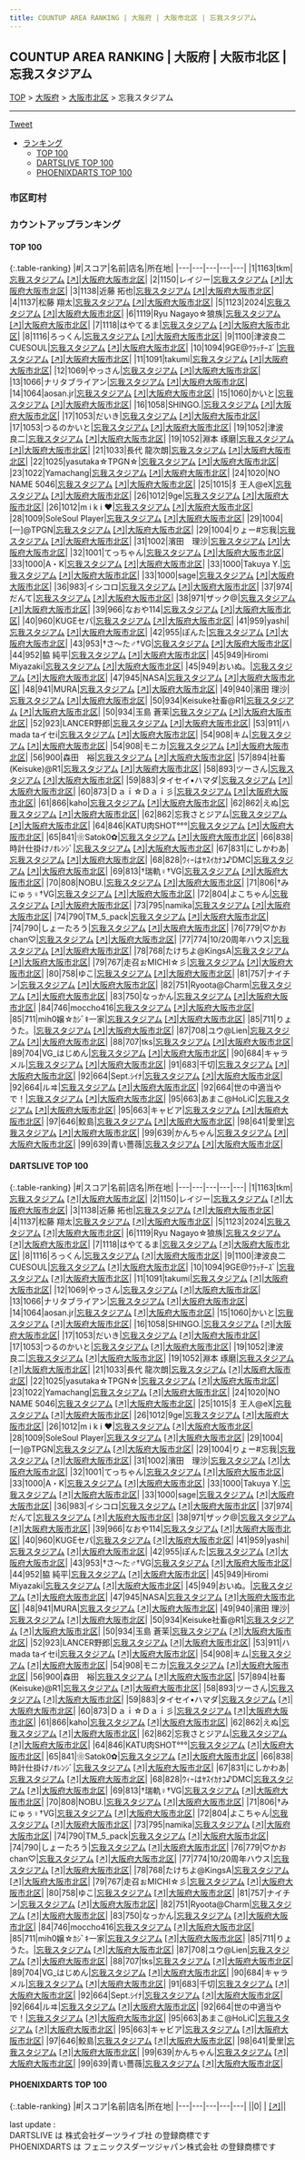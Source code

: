 ```yaml
---
title: COUNTUP AREA RANKING | 大阪府 | 大阪市北区 | 忘我スタジアム
---
```

## COUNTUP AREA RANKING | 大阪府 | 大阪市北区 | 忘我スタジアム

[TOP](/darts/rank/) > [大阪府](/darts/rank/大阪府/) > [大阪市北区](/darts/rank/大阪府/大阪市北区/) > 忘我スタジアム

___

<a href="https://twitter.com/share?ref_src=twsrc%5Etfw" data-text="COUNTUP AREA RANKING | 大阪府大阪市北区忘我スタジアム" class="twitter-share-button" data-hashtags="DARTSLIVE,PHOENIXDARTS,darts,ダーツ" data-show-count="false">Tweet</a>

* [ランキング](#カウントアップランキング)
    * [TOP 100](#top-100)
    * [DARTSLIVE TOP 100](#dartslive-top-100)
    * [PHOENIXDARTS TOP 100](#phoenixdarts-top-100)

### 市区町村

<ul>

</ul>

### カウントアップランキング

#### TOP 100



{:.table-ranking}
|#|スコア|名前|店名|所在地|
|---|---|---|---|---|
|1|1163|<span class="rank-name-dl">tkm</span>|<a href="/darts/rank/shops/4c50b821b3d02dc725d56fb0e5c39bac.html">忘我スタジアム</a> <a href="https://search.dartslive.com/jp/shop/4c50b821b3d02dc725d56fb0e5c39bac">[↗]</a>|<a href="/darts/rank/大阪府/大阪市北区">大阪府大阪市北区</a>|
|2|1150|<span class="rank-name-dl">レイジー</span>|<a href="/darts/rank/shops/4c50b821b3d02dc725d56fb0e5c39bac.html">忘我スタジアム</a> <a href="https://search.dartslive.com/jp/shop/4c50b821b3d02dc725d56fb0e5c39bac">[↗]</a>|<a href="/darts/rank/大阪府/大阪市北区">大阪府大阪市北区</a>|
|3|1138|<span class="rank-name-dl">近藤 拓也</span>|<a href="/darts/rank/shops/4c50b821b3d02dc725d56fb0e5c39bac.html">忘我スタジアム</a> <a href="https://search.dartslive.com/jp/shop/4c50b821b3d02dc725d56fb0e5c39bac">[↗]</a>|<a href="/darts/rank/大阪府/大阪市北区">大阪府大阪市北区</a>|
|4|1137|<span class="rank-name-dl">松藤 翔太</span>|<a href="/darts/rank/shops/4c50b821b3d02dc725d56fb0e5c39bac.html">忘我スタジアム</a> <a href="https://search.dartslive.com/jp/shop/4c50b821b3d02dc725d56fb0e5c39bac">[↗]</a>|<a href="/darts/rank/大阪府/大阪市北区">大阪府大阪市北区</a>|
|5|1123|<span class="rank-name-dl">2024</span>|<a href="/darts/rank/shops/4c50b821b3d02dc725d56fb0e5c39bac.html">忘我スタジアム</a> <a href="https://search.dartslive.com/jp/shop/4c50b821b3d02dc725d56fb0e5c39bac">[↗]</a>|<a href="/darts/rank/大阪府/大阪市北区">大阪府大阪市北区</a>|
|6|1119|<span class="rank-name-dl">Ryu Nagayo☆狼族</span>|<a href="/darts/rank/shops/4c50b821b3d02dc725d56fb0e5c39bac.html">忘我スタジアム</a> <a href="https://search.dartslive.com/jp/shop/4c50b821b3d02dc725d56fb0e5c39bac">[↗]</a>|<a href="/darts/rank/大阪府/大阪市北区">大阪府大阪市北区</a>|
|7|1118|<span class="rank-name-dl">はやてるま</span>|<a href="/darts/rank/shops/4c50b821b3d02dc725d56fb0e5c39bac.html">忘我スタジアム</a> <a href="https://search.dartslive.com/jp/shop/4c50b821b3d02dc725d56fb0e5c39bac">[↗]</a>|<a href="/darts/rank/大阪府/大阪市北区">大阪府大阪市北区</a>|
|8|1116|<span class="rank-name-dl">ろっくん</span>|<a href="/darts/rank/shops/4c50b821b3d02dc725d56fb0e5c39bac.html">忘我スタジアム</a> <a href="https://search.dartslive.com/jp/shop/4c50b821b3d02dc725d56fb0e5c39bac">[↗]</a>|<a href="/darts/rank/大阪府/大阪市北区">大阪府大阪市北区</a>|
|9|1100|<span class="rank-name-dl">津波良二CUESOUL</span>|<a href="/darts/rank/shops/4c50b821b3d02dc725d56fb0e5c39bac.html">忘我スタジアム</a> <a href="https://search.dartslive.com/jp/shop/4c50b821b3d02dc725d56fb0e5c39bac">[↗]</a>|<a href="/darts/rank/大阪府/大阪市北区">大阪府大阪市北区</a>|
|10|1094|<span class="rank-name-dl">9GE@ｳﾗｯﾁｰｽﾞ</span>|<a href="/darts/rank/shops/4c50b821b3d02dc725d56fb0e5c39bac.html">忘我スタジアム</a> <a href="https://search.dartslive.com/jp/shop/4c50b821b3d02dc725d56fb0e5c39bac">[↗]</a>|<a href="/darts/rank/大阪府/大阪市北区">大阪府大阪市北区</a>|
|11|1091|<span class="rank-name-dl">takumi</span>|<a href="/darts/rank/shops/4c50b821b3d02dc725d56fb0e5c39bac.html">忘我スタジアム</a> <a href="https://search.dartslive.com/jp/shop/4c50b821b3d02dc725d56fb0e5c39bac">[↗]</a>|<a href="/darts/rank/大阪府/大阪市北区">大阪府大阪市北区</a>|
|12|1069|<span class="rank-name-dl">やっさん</span>|<a href="/darts/rank/shops/4c50b821b3d02dc725d56fb0e5c39bac.html">忘我スタジアム</a> <a href="https://search.dartslive.com/jp/shop/4c50b821b3d02dc725d56fb0e5c39bac">[↗]</a>|<a href="/darts/rank/大阪府/大阪市北区">大阪府大阪市北区</a>|
|13|1066|<span class="rank-name-dl">ナリタブライアン</span>|<a href="/darts/rank/shops/4c50b821b3d02dc725d56fb0e5c39bac.html">忘我スタジアム</a> <a href="https://search.dartslive.com/jp/shop/4c50b821b3d02dc725d56fb0e5c39bac">[↗]</a>|<a href="/darts/rank/大阪府/大阪市北区">大阪府大阪市北区</a>|
|14|1064|<span class="rank-name-dl">aosan.jr</span>|<a href="/darts/rank/shops/4c50b821b3d02dc725d56fb0e5c39bac.html">忘我スタジアム</a> <a href="https://search.dartslive.com/jp/shop/4c50b821b3d02dc725d56fb0e5c39bac">[↗]</a>|<a href="/darts/rank/大阪府/大阪市北区">大阪府大阪市北区</a>|
|15|1060|<span class="rank-name-dl">かいと</span>|<a href="/darts/rank/shops/4c50b821b3d02dc725d56fb0e5c39bac.html">忘我スタジアム</a> <a href="https://search.dartslive.com/jp/shop/4c50b821b3d02dc725d56fb0e5c39bac">[↗]</a>|<a href="/darts/rank/大阪府/大阪市北区">大阪府大阪市北区</a>|
|16|1058|<span class="rank-name-dl">SHINGO.</span>|<a href="/darts/rank/shops/4c50b821b3d02dc725d56fb0e5c39bac.html">忘我スタジアム</a> <a href="https://search.dartslive.com/jp/shop/4c50b821b3d02dc725d56fb0e5c39bac">[↗]</a>|<a href="/darts/rank/大阪府/大阪市北区">大阪府大阪市北区</a>|
|17|1053|<span class="rank-name-dl">だいき</span>|<a href="/darts/rank/shops/4c50b821b3d02dc725d56fb0e5c39bac.html">忘我スタジアム</a> <a href="https://search.dartslive.com/jp/shop/4c50b821b3d02dc725d56fb0e5c39bac">[↗]</a>|<a href="/darts/rank/大阪府/大阪市北区">大阪府大阪市北区</a>|
|17|1053|<span class="rank-name-dl">つるのかいと</span>|<a href="/darts/rank/shops/4c50b821b3d02dc725d56fb0e5c39bac.html">忘我スタジアム</a> <a href="https://search.dartslive.com/jp/shop/4c50b821b3d02dc725d56fb0e5c39bac">[↗]</a>|<a href="/darts/rank/大阪府/大阪市北区">大阪府大阪市北区</a>|
|19|1052|<span class="rank-name-dl">津波　良二</span>|<a href="/darts/rank/shops/4c50b821b3d02dc725d56fb0e5c39bac.html">忘我スタジアム</a> <a href="https://search.dartslive.com/jp/shop/4c50b821b3d02dc725d56fb0e5c39bac">[↗]</a>|<a href="/darts/rank/大阪府/大阪市北区">大阪府大阪市北区</a>|
|19|1052|<span class="rank-name-dl">淵本 琢磨</span>|<a href="/darts/rank/shops/4c50b821b3d02dc725d56fb0e5c39bac.html">忘我スタジアム</a> <a href="https://search.dartslive.com/jp/shop/4c50b821b3d02dc725d56fb0e5c39bac">[↗]</a>|<a href="/darts/rank/大阪府/大阪市北区">大阪府大阪市北区</a>|
|21|1033|<span class="rank-name-dl">長代 龍次朗</span>|<a href="/darts/rank/shops/4c50b821b3d02dc725d56fb0e5c39bac.html">忘我スタジアム</a> <a href="https://search.dartslive.com/jp/shop/4c50b821b3d02dc725d56fb0e5c39bac">[↗]</a>|<a href="/darts/rank/大阪府/大阪市北区">大阪府大阪市北区</a>|
|22|1025|<span class="rank-name-dl">yasutaka☆TPGN☆</span>|<a href="/darts/rank/shops/4c50b821b3d02dc725d56fb0e5c39bac.html">忘我スタジアム</a> <a href="https://search.dartslive.com/jp/shop/4c50b821b3d02dc725d56fb0e5c39bac">[↗]</a>|<a href="/darts/rank/大阪府/大阪市北区">大阪府大阪市北区</a>|
|23|1022|<span class="rank-name-dl">Yamachang</span>|<a href="/darts/rank/shops/4c50b821b3d02dc725d56fb0e5c39bac.html">忘我スタジアム</a> <a href="https://search.dartslive.com/jp/shop/4c50b821b3d02dc725d56fb0e5c39bac">[↗]</a>|<a href="/darts/rank/大阪府/大阪市北区">大阪府大阪市北区</a>|
|24|1020|<span class="rank-name-dl">NO NAME 5046</span>|<a href="/darts/rank/shops/4c50b821b3d02dc725d56fb0e5c39bac.html">忘我スタジアム</a> <a href="https://search.dartslive.com/jp/shop/4c50b821b3d02dc725d56fb0e5c39bac">[↗]</a>|<a href="/darts/rank/大阪府/大阪市北区">大阪府大阪市北区</a>|
|25|1015|<span class="rank-name-dl">犭王人@eX</span>|<a href="/darts/rank/shops/4c50b821b3d02dc725d56fb0e5c39bac.html">忘我スタジアム</a> <a href="https://search.dartslive.com/jp/shop/4c50b821b3d02dc725d56fb0e5c39bac">[↗]</a>|<a href="/darts/rank/大阪府/大阪市北区">大阪府大阪市北区</a>|
|26|1012|<span class="rank-name-dl">9ge</span>|<a href="/darts/rank/shops/4c50b821b3d02dc725d56fb0e5c39bac.html">忘我スタジアム</a> <a href="https://search.dartslive.com/jp/shop/4c50b821b3d02dc725d56fb0e5c39bac">[↗]</a>|<a href="/darts/rank/大阪府/大阪市北区">大阪府大阪市北区</a>|
|26|1012|<span class="rank-name-dl">m i k i ❤︎</span>|<a href="/darts/rank/shops/4c50b821b3d02dc725d56fb0e5c39bac.html">忘我スタジアム</a> <a href="https://search.dartslive.com/jp/shop/4c50b821b3d02dc725d56fb0e5c39bac">[↗]</a>|<a href="/darts/rank/大阪府/大阪市北区">大阪府大阪市北区</a>|
|28|1009|<span class="rank-name-dl">SoleSoul Player</span>|<a href="/darts/rank/shops/4c50b821b3d02dc725d56fb0e5c39bac.html">忘我スタジアム</a> <a href="https://search.dartslive.com/jp/shop/4c50b821b3d02dc725d56fb0e5c39bac">[↗]</a>|<a href="/darts/rank/大阪府/大阪市北区">大阪府大阪市北区</a>|
|29|1004|<span class="rank-name-dl">[一]@TPGN</span>|<a href="/darts/rank/shops/4c50b821b3d02dc725d56fb0e5c39bac.html">忘我スタジアム</a> <a href="https://search.dartslive.com/jp/shop/4c50b821b3d02dc725d56fb0e5c39bac">[↗]</a>|<a href="/darts/rank/大阪府/大阪市北区">大阪府大阪市北区</a>|
|29|1004|<span class="rank-name-dl">りょー#忘我</span>|<a href="/darts/rank/shops/4c50b821b3d02dc725d56fb0e5c39bac.html">忘我スタジアム</a> <a href="https://search.dartslive.com/jp/shop/4c50b821b3d02dc725d56fb0e5c39bac">[↗]</a>|<a href="/darts/rank/大阪府/大阪市北区">大阪府大阪市北区</a>|
|31|1002|<span class="rank-name-dl">濱田　理沙</span>|<a href="/darts/rank/shops/4c50b821b3d02dc725d56fb0e5c39bac.html">忘我スタジアム</a> <a href="https://search.dartslive.com/jp/shop/4c50b821b3d02dc725d56fb0e5c39bac">[↗]</a>|<a href="/darts/rank/大阪府/大阪市北区">大阪府大阪市北区</a>|
|32|1001|<span class="rank-name-dl">てっちゃん</span>|<a href="/darts/rank/shops/4c50b821b3d02dc725d56fb0e5c39bac.html">忘我スタジアム</a> <a href="https://search.dartslive.com/jp/shop/4c50b821b3d02dc725d56fb0e5c39bac">[↗]</a>|<a href="/darts/rank/大阪府/大阪市北区">大阪府大阪市北区</a>|
|33|1000|<span class="rank-name-dl">A・K</span>|<a href="/darts/rank/shops/4c50b821b3d02dc725d56fb0e5c39bac.html">忘我スタジアム</a> <a href="https://search.dartslive.com/jp/shop/4c50b821b3d02dc725d56fb0e5c39bac">[↗]</a>|<a href="/darts/rank/大阪府/大阪市北区">大阪府大阪市北区</a>|
|33|1000|<span class="rank-name-dl">Takuya Y.</span>|<a href="/darts/rank/shops/4c50b821b3d02dc725d56fb0e5c39bac.html">忘我スタジアム</a> <a href="https://search.dartslive.com/jp/shop/4c50b821b3d02dc725d56fb0e5c39bac">[↗]</a>|<a href="/darts/rank/大阪府/大阪市北区">大阪府大阪市北区</a>|
|33|1000|<span class="rank-name-dl">sage</span>|<a href="/darts/rank/shops/4c50b821b3d02dc725d56fb0e5c39bac.html">忘我スタジアム</a> <a href="https://search.dartslive.com/jp/shop/4c50b821b3d02dc725d56fb0e5c39bac">[↗]</a>|<a href="/darts/rank/大阪府/大阪市北区">大阪府大阪市北区</a>|
|36|983|<span class="rank-name-dl">イシコロ</span>|<a href="/darts/rank/shops/4c50b821b3d02dc725d56fb0e5c39bac.html">忘我スタジアム</a> <a href="https://search.dartslive.com/jp/shop/4c50b821b3d02dc725d56fb0e5c39bac">[↗]</a>|<a href="/darts/rank/大阪府/大阪市北区">大阪府大阪市北区</a>|
|37|974|<span class="rank-name-dl">だんて</span>|<a href="/darts/rank/shops/4c50b821b3d02dc725d56fb0e5c39bac.html">忘我スタジアム</a> <a href="https://search.dartslive.com/jp/shop/4c50b821b3d02dc725d56fb0e5c39bac">[↗]</a>|<a href="/darts/rank/大阪府/大阪市北区">大阪府大阪市北区</a>|
|38|971|<span class="rank-name-dl">ザック@</span>|<a href="/darts/rank/shops/4c50b821b3d02dc725d56fb0e5c39bac.html">忘我スタジアム</a> <a href="https://search.dartslive.com/jp/shop/4c50b821b3d02dc725d56fb0e5c39bac">[↗]</a>|<a href="/darts/rank/大阪府/大阪市北区">大阪府大阪市北区</a>|
|39|966|<span class="rank-name-dl">なおや114</span>|<a href="/darts/rank/shops/4c50b821b3d02dc725d56fb0e5c39bac.html">忘我スタジアム</a> <a href="https://search.dartslive.com/jp/shop/4c50b821b3d02dc725d56fb0e5c39bac">[↗]</a>|<a href="/darts/rank/大阪府/大阪市北区">大阪府大阪市北区</a>|
|40|960|<span class="rank-name-dl">KUGEセパ</span>|<a href="/darts/rank/shops/4c50b821b3d02dc725d56fb0e5c39bac.html">忘我スタジアム</a> <a href="https://search.dartslive.com/jp/shop/4c50b821b3d02dc725d56fb0e5c39bac">[↗]</a>|<a href="/darts/rank/大阪府/大阪市北区">大阪府大阪市北区</a>|
|41|959|<span class="rank-name-dl">yashi</span>|<a href="/darts/rank/shops/4c50b821b3d02dc725d56fb0e5c39bac.html">忘我スタジアム</a> <a href="https://search.dartslive.com/jp/shop/4c50b821b3d02dc725d56fb0e5c39bac">[↗]</a>|<a href="/darts/rank/大阪府/大阪市北区">大阪府大阪市北区</a>|
|42|955|<span class="rank-name-dl">ぽんた</span>|<a href="/darts/rank/shops/4c50b821b3d02dc725d56fb0e5c39bac.html">忘我スタジアム</a> <a href="https://search.dartslive.com/jp/shop/4c50b821b3d02dc725d56fb0e5c39bac">[↗]</a>|<a href="/darts/rank/大阪府/大阪市北区">大阪府大阪市北区</a>|
|43|953|<span class="rank-name-dl">†さ〜た♂†VG</span>|<a href="/darts/rank/shops/4c50b821b3d02dc725d56fb0e5c39bac.html">忘我スタジアム</a> <a href="https://search.dartslive.com/jp/shop/4c50b821b3d02dc725d56fb0e5c39bac">[↗]</a>|<a href="/darts/rank/大阪府/大阪市北区">大阪府大阪市北区</a>|
|44|952|<span class="rank-name-dl">脇 純平</span>|<a href="/darts/rank/shops/4c50b821b3d02dc725d56fb0e5c39bac.html">忘我スタジアム</a> <a href="https://search.dartslive.com/jp/shop/4c50b821b3d02dc725d56fb0e5c39bac">[↗]</a>|<a href="/darts/rank/大阪府/大阪市北区">大阪府大阪市北区</a>|
|45|949|<span class="rank-name-dl">Hiromi Miyazaki</span>|<a href="/darts/rank/shops/4c50b821b3d02dc725d56fb0e5c39bac.html">忘我スタジアム</a> <a href="https://search.dartslive.com/jp/shop/4c50b821b3d02dc725d56fb0e5c39bac">[↗]</a>|<a href="/darts/rank/大阪府/大阪市北区">大阪府大阪市北区</a>|
|45|949|<span class="rank-name-dl">おいぬ。</span>|<a href="/darts/rank/shops/4c50b821b3d02dc725d56fb0e5c39bac.html">忘我スタジアム</a> <a href="https://search.dartslive.com/jp/shop/4c50b821b3d02dc725d56fb0e5c39bac">[↗]</a>|<a href="/darts/rank/大阪府/大阪市北区">大阪府大阪市北区</a>|
|47|945|<span class="rank-name-dl">NASA</span>|<a href="/darts/rank/shops/4c50b821b3d02dc725d56fb0e5c39bac.html">忘我スタジアム</a> <a href="https://search.dartslive.com/jp/shop/4c50b821b3d02dc725d56fb0e5c39bac">[↗]</a>|<a href="/darts/rank/大阪府/大阪市北区">大阪府大阪市北区</a>|
|48|941|<span class="rank-name-dl">MURA</span>|<a href="/darts/rank/shops/4c50b821b3d02dc725d56fb0e5c39bac.html">忘我スタジアム</a> <a href="https://search.dartslive.com/jp/shop/4c50b821b3d02dc725d56fb0e5c39bac">[↗]</a>|<a href="/darts/rank/大阪府/大阪市北区">大阪府大阪市北区</a>|
|49|940|<span class="rank-name-dl">濱田 理沙</span>|<a href="/darts/rank/shops/4c50b821b3d02dc725d56fb0e5c39bac.html">忘我スタジアム</a> <a href="https://search.dartslive.com/jp/shop/4c50b821b3d02dc725d56fb0e5c39bac">[↗]</a>|<a href="/darts/rank/大阪府/大阪市北区">大阪府大阪市北区</a>|
|50|934|<span class="rank-name-dl">Keisuke社畜@R1</span>|<a href="/darts/rank/shops/4c50b821b3d02dc725d56fb0e5c39bac.html">忘我スタジアム</a> <a href="https://search.dartslive.com/jp/shop/4c50b821b3d02dc725d56fb0e5c39bac">[↗]</a>|<a href="/darts/rank/大阪府/大阪市北区">大阪府大阪市北区</a>|
|50|934|<span class="rank-name-dl">玉島 蒼茉</span>|<a href="/darts/rank/shops/4c50b821b3d02dc725d56fb0e5c39bac.html">忘我スタジアム</a> <a href="https://search.dartslive.com/jp/shop/4c50b821b3d02dc725d56fb0e5c39bac">[↗]</a>|<a href="/darts/rank/大阪府/大阪市北区">大阪府大阪市北区</a>|
|52|923|<span class="rank-name-dl">LANCER野郎</span>|<a href="/darts/rank/shops/4c50b821b3d02dc725d56fb0e5c39bac.html">忘我スタジアム</a> <a href="https://search.dartslive.com/jp/shop/4c50b821b3d02dc725d56fb0e5c39bac">[↗]</a>|<a href="/darts/rank/大阪府/大阪市北区">大阪府大阪市北区</a>|
|53|911|<span class="rank-name-dl">ハmada taイセi</span>|<a href="/darts/rank/shops/4c50b821b3d02dc725d56fb0e5c39bac.html">忘我スタジアム</a> <a href="https://search.dartslive.com/jp/shop/4c50b821b3d02dc725d56fb0e5c39bac">[↗]</a>|<a href="/darts/rank/大阪府/大阪市北区">大阪府大阪市北区</a>|
|54|908|<span class="rank-name-dl">キム</span>|<a href="/darts/rank/shops/4c50b821b3d02dc725d56fb0e5c39bac.html">忘我スタジアム</a> <a href="https://search.dartslive.com/jp/shop/4c50b821b3d02dc725d56fb0e5c39bac">[↗]</a>|<a href="/darts/rank/大阪府/大阪市北区">大阪府大阪市北区</a>|
|54|908|<span class="rank-name-dl">モニカ</span>|<a href="/darts/rank/shops/4c50b821b3d02dc725d56fb0e5c39bac.html">忘我スタジアム</a> <a href="https://search.dartslive.com/jp/shop/4c50b821b3d02dc725d56fb0e5c39bac">[↗]</a>|<a href="/darts/rank/大阪府/大阪市北区">大阪府大阪市北区</a>|
|56|900|<span class="rank-name-dl">森田　裕</span>|<a href="/darts/rank/shops/4c50b821b3d02dc725d56fb0e5c39bac.html">忘我スタジアム</a> <a href="https://search.dartslive.com/jp/shop/4c50b821b3d02dc725d56fb0e5c39bac">[↗]</a>|<a href="/darts/rank/大阪府/大阪市北区">大阪府大阪市北区</a>|
|57|894|<span class="rank-name-dl">社畜(Keisuke)@R1</span>|<a href="/darts/rank/shops/4c50b821b3d02dc725d56fb0e5c39bac.html">忘我スタジアム</a> <a href="https://search.dartslive.com/jp/shop/4c50b821b3d02dc725d56fb0e5c39bac">[↗]</a>|<a href="/darts/rank/大阪府/大阪市北区">大阪府大阪市北区</a>|
|58|893|<span class="rank-name-dl">ツーさん</span>|<a href="/darts/rank/shops/4c50b821b3d02dc725d56fb0e5c39bac.html">忘我スタジアム</a> <a href="https://search.dartslive.com/jp/shop/4c50b821b3d02dc725d56fb0e5c39bac">[↗]</a>|<a href="/darts/rank/大阪府/大阪市北区">大阪府大阪市北区</a>|
|59|883|<span class="rank-name-dl">タイセイ•ハマダ</span>|<a href="/darts/rank/shops/4c50b821b3d02dc725d56fb0e5c39bac.html">忘我スタジアム</a> <a href="https://search.dartslive.com/jp/shop/4c50b821b3d02dc725d56fb0e5c39bac">[↗]</a>|<a href="/darts/rank/大阪府/大阪市北区">大阪府大阪市北区</a>|
|60|873|<span class="rank-name-dl">Ｄａｉ☆Ｄａｉ彡</span>|<a href="/darts/rank/shops/4c50b821b3d02dc725d56fb0e5c39bac.html">忘我スタジアム</a> <a href="https://search.dartslive.com/jp/shop/4c50b821b3d02dc725d56fb0e5c39bac">[↗]</a>|<a href="/darts/rank/大阪府/大阪市北区">大阪府大阪市北区</a>|
|61|866|<span class="rank-name-dl">kaho</span>|<a href="/darts/rank/shops/4c50b821b3d02dc725d56fb0e5c39bac.html">忘我スタジアム</a> <a href="https://search.dartslive.com/jp/shop/4c50b821b3d02dc725d56fb0e5c39bac">[↗]</a>|<a href="/darts/rank/大阪府/大阪市北区">大阪府大阪市北区</a>|
|62|862|<span class="rank-name-dl">えぬ</span>|<a href="/darts/rank/shops/4c50b821b3d02dc725d56fb0e5c39bac.html">忘我スタジアム</a> <a href="https://search.dartslive.com/jp/shop/4c50b821b3d02dc725d56fb0e5c39bac">[↗]</a>|<a href="/darts/rank/大阪府/大阪市北区">大阪府大阪市北区</a>|
|62|862|<span class="rank-name-dl">忘我さとジアム</span>|<a href="/darts/rank/shops/4c50b821b3d02dc725d56fb0e5c39bac.html">忘我スタジアム</a> <a href="https://search.dartslive.com/jp/shop/4c50b821b3d02dc725d56fb0e5c39bac">[↗]</a>|<a href="/darts/rank/大阪府/大阪市北区">大阪府大阪市北区</a>|
|64|846|<span class="rank-name-dl">KATU肉SHOT°°°</span>|<a href="/darts/rank/shops/4c50b821b3d02dc725d56fb0e5c39bac.html">忘我スタジアム</a> <a href="https://search.dartslive.com/jp/shop/4c50b821b3d02dc725d56fb0e5c39bac">[↗]</a>|<a href="/darts/rank/大阪府/大阪市北区">大阪府大阪市北区</a>|
|65|841|<span class="rank-name-dl">❀Satok0✿</span>|<a href="/darts/rank/shops/4c50b821b3d02dc725d56fb0e5c39bac.html">忘我スタジアム</a> <a href="https://search.dartslive.com/jp/shop/4c50b821b3d02dc725d56fb0e5c39bac">[↗]</a>|<a href="/darts/rank/大阪府/大阪市北区">大阪府大阪市北区</a>|
|66|838|<span class="rank-name-dl">時計仕掛けﾉｵﾚﾝｼﾞ</span>|<a href="/darts/rank/shops/4c50b821b3d02dc725d56fb0e5c39bac.html">忘我スタジアム</a> <a href="https://search.dartslive.com/jp/shop/4c50b821b3d02dc725d56fb0e5c39bac">[↗]</a>|<a href="/darts/rank/大阪府/大阪市北区">大阪府大阪市北区</a>|
|67|831|<span class="rank-name-dl">にしかわあ</span>|<a href="/darts/rank/shops/4c50b821b3d02dc725d56fb0e5c39bac.html">忘我スタジアム</a> <a href="https://search.dartslive.com/jp/shop/4c50b821b3d02dc725d56fb0e5c39bac">[↗]</a>|<a href="/darts/rank/大阪府/大阪市北区">大阪府大阪市北区</a>|
|68|828|<span class="rank-name-dl">ｳｨｰはﾔｽｲｶﾅｺ♪DMC</span>|<a href="/darts/rank/shops/4c50b821b3d02dc725d56fb0e5c39bac.html">忘我スタジアム</a> <a href="https://search.dartslive.com/jp/shop/4c50b821b3d02dc725d56fb0e5c39bac">[↗]</a>|<a href="/darts/rank/大阪府/大阪市北区">大阪府大阪市北区</a>|
|69|813|<span class="rank-name-dl">†瑞軌♀†VG</span>|<a href="/darts/rank/shops/4c50b821b3d02dc725d56fb0e5c39bac.html">忘我スタジアム</a> <a href="https://search.dartslive.com/jp/shop/4c50b821b3d02dc725d56fb0e5c39bac">[↗]</a>|<a href="/darts/rank/大阪府/大阪市北区">大阪府大阪市北区</a>|
|70|808|<span class="rank-name-dl">NOBU.</span>|<a href="/darts/rank/shops/4c50b821b3d02dc725d56fb0e5c39bac.html">忘我スタジアム</a> <a href="https://search.dartslive.com/jp/shop/4c50b821b3d02dc725d56fb0e5c39bac">[↗]</a>|<a href="/darts/rank/大阪府/大阪市北区">大阪府大阪市北区</a>|
|71|806|<span class="rank-name-dl">†みにゅぅ♀†VG</span>|<a href="/darts/rank/shops/4c50b821b3d02dc725d56fb0e5c39bac.html">忘我スタジアム</a> <a href="https://search.dartslive.com/jp/shop/4c50b821b3d02dc725d56fb0e5c39bac">[↗]</a>|<a href="/darts/rank/大阪府/大阪市北区">大阪府大阪市北区</a>|
|72|804|<span class="rank-name-dl">よこちゃん</span>|<a href="/darts/rank/shops/4c50b821b3d02dc725d56fb0e5c39bac.html">忘我スタジアム</a> <a href="https://search.dartslive.com/jp/shop/4c50b821b3d02dc725d56fb0e5c39bac">[↗]</a>|<a href="/darts/rank/大阪府/大阪市北区">大阪府大阪市北区</a>|
|73|795|<span class="rank-name-dl">namika</span>|<a href="/darts/rank/shops/4c50b821b3d02dc725d56fb0e5c39bac.html">忘我スタジアム</a> <a href="https://search.dartslive.com/jp/shop/4c50b821b3d02dc725d56fb0e5c39bac">[↗]</a>|<a href="/darts/rank/大阪府/大阪市北区">大阪府大阪市北区</a>|
|74|790|<span class="rank-name-dl">TM_5_pack</span>|<a href="/darts/rank/shops/4c50b821b3d02dc725d56fb0e5c39bac.html">忘我スタジアム</a> <a href="https://search.dartslive.com/jp/shop/4c50b821b3d02dc725d56fb0e5c39bac">[↗]</a>|<a href="/darts/rank/大阪府/大阪市北区">大阪府大阪市北区</a>|
|74|790|<span class="rank-name-dl">しょーたろう</span>|<a href="/darts/rank/shops/4c50b821b3d02dc725d56fb0e5c39bac.html">忘我スタジアム</a> <a href="https://search.dartslive.com/jp/shop/4c50b821b3d02dc725d56fb0e5c39bac">[↗]</a>|<a href="/darts/rank/大阪府/大阪市北区">大阪府大阪市北区</a>|
|76|779|<span class="rank-name-dl">♡かおchan♡</span>|<a href="/darts/rank/shops/4c50b821b3d02dc725d56fb0e5c39bac.html">忘我スタジアム</a> <a href="https://search.dartslive.com/jp/shop/4c50b821b3d02dc725d56fb0e5c39bac">[↗]</a>|<a href="/darts/rank/大阪府/大阪市北区">大阪府大阪市北区</a>|
|77|774|<span class="rank-name-dl">10/20周年ハウス</span>|<a href="/darts/rank/shops/4c50b821b3d02dc725d56fb0e5c39bac.html">忘我スタジアム</a> <a href="https://search.dartslive.com/jp/shop/4c50b821b3d02dc725d56fb0e5c39bac">[↗]</a>|<a href="/darts/rank/大阪府/大阪市北区">大阪府大阪市北区</a>|
|78|768|<span class="rank-name-dl">たけちよ@KingsA</span>|<a href="/darts/rank/shops/4c50b821b3d02dc725d56fb0e5c39bac.html">忘我スタジアム</a> <a href="https://search.dartslive.com/jp/shop/4c50b821b3d02dc725d56fb0e5c39bac">[↗]</a>|<a href="/darts/rank/大阪府/大阪市北区">大阪府大阪市北区</a>|
|79|767|<span class="rank-name-dl">走召ぉMICHI☆彡</span>|<a href="/darts/rank/shops/4c50b821b3d02dc725d56fb0e5c39bac.html">忘我スタジアム</a> <a href="https://search.dartslive.com/jp/shop/4c50b821b3d02dc725d56fb0e5c39bac">[↗]</a>|<a href="/darts/rank/大阪府/大阪市北区">大阪府大阪市北区</a>|
|80|758|<span class="rank-name-dl">ゆこ</span>|<a href="/darts/rank/shops/4c50b821b3d02dc725d56fb0e5c39bac.html">忘我スタジアム</a> <a href="https://search.dartslive.com/jp/shop/4c50b821b3d02dc725d56fb0e5c39bac">[↗]</a>|<a href="/darts/rank/大阪府/大阪市北区">大阪府大阪市北区</a>|
|81|757|<span class="rank-name-dl">ナイチン</span>|<a href="/darts/rank/shops/4c50b821b3d02dc725d56fb0e5c39bac.html">忘我スタジアム</a> <a href="https://search.dartslive.com/jp/shop/4c50b821b3d02dc725d56fb0e5c39bac">[↗]</a>|<a href="/darts/rank/大阪府/大阪市北区">大阪府大阪市北区</a>|
|82|751|<span class="rank-name-dl">Ryoota@Charm</span>|<a href="/darts/rank/shops/4c50b821b3d02dc725d56fb0e5c39bac.html">忘我スタジアム</a> <a href="https://search.dartslive.com/jp/shop/4c50b821b3d02dc725d56fb0e5c39bac">[↗]</a>|<a href="/darts/rank/大阪府/大阪市北区">大阪府大阪市北区</a>|
|83|750|<span class="rank-name-dl">なっかん</span>|<a href="/darts/rank/shops/4c50b821b3d02dc725d56fb0e5c39bac.html">忘我スタジアム</a> <a href="https://search.dartslive.com/jp/shop/4c50b821b3d02dc725d56fb0e5c39bac">[↗]</a>|<a href="/darts/rank/大阪府/大阪市北区">大阪府大阪市北区</a>|
|84|746|<span class="rank-name-dl">moccho416</span>|<a href="/darts/rank/shops/4c50b821b3d02dc725d56fb0e5c39bac.html">忘我スタジアム</a> <a href="https://search.dartslive.com/jp/shop/4c50b821b3d02dc725d56fb0e5c39bac">[↗]</a>|<a href="/darts/rank/大阪府/大阪市北区">大阪府大阪市北区</a>|
|85|711|<span class="rank-name-dl">mih0嬢☆ｶｼﾞｷ一家</span>|<a href="/darts/rank/shops/4c50b821b3d02dc725d56fb0e5c39bac.html">忘我スタジアム</a> <a href="https://search.dartslive.com/jp/shop/4c50b821b3d02dc725d56fb0e5c39bac">[↗]</a>|<a href="/darts/rank/大阪府/大阪市北区">大阪府大阪市北区</a>|
|85|711|<span class="rank-name-dl">りょうた。</span>|<a href="/darts/rank/shops/4c50b821b3d02dc725d56fb0e5c39bac.html">忘我スタジアム</a> <a href="https://search.dartslive.com/jp/shop/4c50b821b3d02dc725d56fb0e5c39bac">[↗]</a>|<a href="/darts/rank/大阪府/大阪市北区">大阪府大阪市北区</a>|
|87|708|<span class="rank-name-dl">ユウ@Lien</span>|<a href="/darts/rank/shops/4c50b821b3d02dc725d56fb0e5c39bac.html">忘我スタジアム</a> <a href="https://search.dartslive.com/jp/shop/4c50b821b3d02dc725d56fb0e5c39bac">[↗]</a>|<a href="/darts/rank/大阪府/大阪市北区">大阪府大阪市北区</a>|
|88|707|<span class="rank-name-dl">tks</span>|<a href="/darts/rank/shops/4c50b821b3d02dc725d56fb0e5c39bac.html">忘我スタジアム</a> <a href="https://search.dartslive.com/jp/shop/4c50b821b3d02dc725d56fb0e5c39bac">[↗]</a>|<a href="/darts/rank/大阪府/大阪市北区">大阪府大阪市北区</a>|
|89|704|<span class="rank-name-dl">VG_はじめん</span>|<a href="/darts/rank/shops/4c50b821b3d02dc725d56fb0e5c39bac.html">忘我スタジアム</a> <a href="https://search.dartslive.com/jp/shop/4c50b821b3d02dc725d56fb0e5c39bac">[↗]</a>|<a href="/darts/rank/大阪府/大阪市北区">大阪府大阪市北区</a>|
|90|684|<span class="rank-name-dl">キャラメル</span>|<a href="/darts/rank/shops/4c50b821b3d02dc725d56fb0e5c39bac.html">忘我スタジアム</a> <a href="https://search.dartslive.com/jp/shop/4c50b821b3d02dc725d56fb0e5c39bac">[↗]</a>|<a href="/darts/rank/大阪府/大阪市北区">大阪府大阪市北区</a>|
|91|683|<span class="rank-name-dl">千切</span>|<a href="/darts/rank/shops/4c50b821b3d02dc725d56fb0e5c39bac.html">忘我スタジアム</a> <a href="https://search.dartslive.com/jp/shop/4c50b821b3d02dc725d56fb0e5c39bac">[↗]</a>|<a href="/darts/rank/大阪府/大阪市北区">大阪府大阪市北区</a>|
|92|664|<span class="rank-name-dl">Sept.ｼｲﾅ</span>|<a href="/darts/rank/shops/4c50b821b3d02dc725d56fb0e5c39bac.html">忘我スタジアム</a> <a href="https://search.dartslive.com/jp/shop/4c50b821b3d02dc725d56fb0e5c39bac">[↗]</a>|<a href="/darts/rank/大阪府/大阪市北区">大阪府大阪市北区</a>|
|92|664|<span class="rank-name-dl">ルヰ</span>|<a href="/darts/rank/shops/4c50b821b3d02dc725d56fb0e5c39bac.html">忘我スタジアム</a> <a href="https://search.dartslive.com/jp/shop/4c50b821b3d02dc725d56fb0e5c39bac">[↗]</a>|<a href="/darts/rank/大阪府/大阪市北区">大阪府大阪市北区</a>|
|92|664|<span class="rank-name-dl">世の中適当やで！</span>|<a href="/darts/rank/shops/4c50b821b3d02dc725d56fb0e5c39bac.html">忘我スタジアム</a> <a href="https://search.dartslive.com/jp/shop/4c50b821b3d02dc725d56fb0e5c39bac">[↗]</a>|<a href="/darts/rank/大阪府/大阪市北区">大阪府大阪市北区</a>|
|95|663|<span class="rank-name-dl">あまこ@HoLiC</span>|<a href="/darts/rank/shops/4c50b821b3d02dc725d56fb0e5c39bac.html">忘我スタジアム</a> <a href="https://search.dartslive.com/jp/shop/4c50b821b3d02dc725d56fb0e5c39bac">[↗]</a>|<a href="/darts/rank/大阪府/大阪市北区">大阪府大阪市北区</a>|
|95|663|<span class="rank-name-dl">キャビア</span>|<a href="/darts/rank/shops/4c50b821b3d02dc725d56fb0e5c39bac.html">忘我スタジアム</a> <a href="https://search.dartslive.com/jp/shop/4c50b821b3d02dc725d56fb0e5c39bac">[↗]</a>|<a href="/darts/rank/大阪府/大阪市北区">大阪府大阪市北区</a>|
|97|646|<span class="rank-name-dl">鮫島</span>|<a href="/darts/rank/shops/4c50b821b3d02dc725d56fb0e5c39bac.html">忘我スタジアム</a> <a href="https://search.dartslive.com/jp/shop/4c50b821b3d02dc725d56fb0e5c39bac">[↗]</a>|<a href="/darts/rank/大阪府/大阪市北区">大阪府大阪市北区</a>|
|98|641|<span class="rank-name-dl">愛里</span>|<a href="/darts/rank/shops/4c50b821b3d02dc725d56fb0e5c39bac.html">忘我スタジアム</a> <a href="https://search.dartslive.com/jp/shop/4c50b821b3d02dc725d56fb0e5c39bac">[↗]</a>|<a href="/darts/rank/大阪府/大阪市北区">大阪府大阪市北区</a>|
|99|639|<span class="rank-name-dl">かんちゃん</span>|<a href="/darts/rank/shops/4c50b821b3d02dc725d56fb0e5c39bac.html">忘我スタジアム</a> <a href="https://search.dartslive.com/jp/shop/4c50b821b3d02dc725d56fb0e5c39bac">[↗]</a>|<a href="/darts/rank/大阪府/大阪市北区">大阪府大阪市北区</a>|
|99|639|<span class="rank-name-dl">青い薔薇</span>|<a href="/darts/rank/shops/4c50b821b3d02dc725d56fb0e5c39bac.html">忘我スタジアム</a> <a href="https://search.dartslive.com/jp/shop/4c50b821b3d02dc725d56fb0e5c39bac">[↗]</a>|<a href="/darts/rank/大阪府/大阪市北区">大阪府大阪市北区</a>|


#### DARTSLIVE TOP 100



{:.table-ranking}
|#|スコア|名前|店名|所在地|
|---|---|---|---|---|
|1|1163|<span class="rank-name-dl">tkm</span>|<a href="/darts/rank/shops/4c50b821b3d02dc725d56fb0e5c39bac.html">忘我スタジアム</a> <a href="https://search.dartslive.com/jp/shop/4c50b821b3d02dc725d56fb0e5c39bac">[↗]</a>|<a href="/darts/rank/大阪府/大阪市北区">大阪府大阪市北区</a>|
|2|1150|<span class="rank-name-dl">レイジー</span>|<a href="/darts/rank/shops/4c50b821b3d02dc725d56fb0e5c39bac.html">忘我スタジアム</a> <a href="https://search.dartslive.com/jp/shop/4c50b821b3d02dc725d56fb0e5c39bac">[↗]</a>|<a href="/darts/rank/大阪府/大阪市北区">大阪府大阪市北区</a>|
|3|1138|<span class="rank-name-dl">近藤 拓也</span>|<a href="/darts/rank/shops/4c50b821b3d02dc725d56fb0e5c39bac.html">忘我スタジアム</a> <a href="https://search.dartslive.com/jp/shop/4c50b821b3d02dc725d56fb0e5c39bac">[↗]</a>|<a href="/darts/rank/大阪府/大阪市北区">大阪府大阪市北区</a>|
|4|1137|<span class="rank-name-dl">松藤 翔太</span>|<a href="/darts/rank/shops/4c50b821b3d02dc725d56fb0e5c39bac.html">忘我スタジアム</a> <a href="https://search.dartslive.com/jp/shop/4c50b821b3d02dc725d56fb0e5c39bac">[↗]</a>|<a href="/darts/rank/大阪府/大阪市北区">大阪府大阪市北区</a>|
|5|1123|<span class="rank-name-dl">2024</span>|<a href="/darts/rank/shops/4c50b821b3d02dc725d56fb0e5c39bac.html">忘我スタジアム</a> <a href="https://search.dartslive.com/jp/shop/4c50b821b3d02dc725d56fb0e5c39bac">[↗]</a>|<a href="/darts/rank/大阪府/大阪市北区">大阪府大阪市北区</a>|
|6|1119|<span class="rank-name-dl">Ryu Nagayo☆狼族</span>|<a href="/darts/rank/shops/4c50b821b3d02dc725d56fb0e5c39bac.html">忘我スタジアム</a> <a href="https://search.dartslive.com/jp/shop/4c50b821b3d02dc725d56fb0e5c39bac">[↗]</a>|<a href="/darts/rank/大阪府/大阪市北区">大阪府大阪市北区</a>|
|7|1118|<span class="rank-name-dl">はやてるま</span>|<a href="/darts/rank/shops/4c50b821b3d02dc725d56fb0e5c39bac.html">忘我スタジアム</a> <a href="https://search.dartslive.com/jp/shop/4c50b821b3d02dc725d56fb0e5c39bac">[↗]</a>|<a href="/darts/rank/大阪府/大阪市北区">大阪府大阪市北区</a>|
|8|1116|<span class="rank-name-dl">ろっくん</span>|<a href="/darts/rank/shops/4c50b821b3d02dc725d56fb0e5c39bac.html">忘我スタジアム</a> <a href="https://search.dartslive.com/jp/shop/4c50b821b3d02dc725d56fb0e5c39bac">[↗]</a>|<a href="/darts/rank/大阪府/大阪市北区">大阪府大阪市北区</a>|
|9|1100|<span class="rank-name-dl">津波良二CUESOUL</span>|<a href="/darts/rank/shops/4c50b821b3d02dc725d56fb0e5c39bac.html">忘我スタジアム</a> <a href="https://search.dartslive.com/jp/shop/4c50b821b3d02dc725d56fb0e5c39bac">[↗]</a>|<a href="/darts/rank/大阪府/大阪市北区">大阪府大阪市北区</a>|
|10|1094|<span class="rank-name-dl">9GE@ｳﾗｯﾁｰｽﾞ</span>|<a href="/darts/rank/shops/4c50b821b3d02dc725d56fb0e5c39bac.html">忘我スタジアム</a> <a href="https://search.dartslive.com/jp/shop/4c50b821b3d02dc725d56fb0e5c39bac">[↗]</a>|<a href="/darts/rank/大阪府/大阪市北区">大阪府大阪市北区</a>|
|11|1091|<span class="rank-name-dl">takumi</span>|<a href="/darts/rank/shops/4c50b821b3d02dc725d56fb0e5c39bac.html">忘我スタジアム</a> <a href="https://search.dartslive.com/jp/shop/4c50b821b3d02dc725d56fb0e5c39bac">[↗]</a>|<a href="/darts/rank/大阪府/大阪市北区">大阪府大阪市北区</a>|
|12|1069|<span class="rank-name-dl">やっさん</span>|<a href="/darts/rank/shops/4c50b821b3d02dc725d56fb0e5c39bac.html">忘我スタジアム</a> <a href="https://search.dartslive.com/jp/shop/4c50b821b3d02dc725d56fb0e5c39bac">[↗]</a>|<a href="/darts/rank/大阪府/大阪市北区">大阪府大阪市北区</a>|
|13|1066|<span class="rank-name-dl">ナリタブライアン</span>|<a href="/darts/rank/shops/4c50b821b3d02dc725d56fb0e5c39bac.html">忘我スタジアム</a> <a href="https://search.dartslive.com/jp/shop/4c50b821b3d02dc725d56fb0e5c39bac">[↗]</a>|<a href="/darts/rank/大阪府/大阪市北区">大阪府大阪市北区</a>|
|14|1064|<span class="rank-name-dl">aosan.jr</span>|<a href="/darts/rank/shops/4c50b821b3d02dc725d56fb0e5c39bac.html">忘我スタジアム</a> <a href="https://search.dartslive.com/jp/shop/4c50b821b3d02dc725d56fb0e5c39bac">[↗]</a>|<a href="/darts/rank/大阪府/大阪市北区">大阪府大阪市北区</a>|
|15|1060|<span class="rank-name-dl">かいと</span>|<a href="/darts/rank/shops/4c50b821b3d02dc725d56fb0e5c39bac.html">忘我スタジアム</a> <a href="https://search.dartslive.com/jp/shop/4c50b821b3d02dc725d56fb0e5c39bac">[↗]</a>|<a href="/darts/rank/大阪府/大阪市北区">大阪府大阪市北区</a>|
|16|1058|<span class="rank-name-dl">SHINGO.</span>|<a href="/darts/rank/shops/4c50b821b3d02dc725d56fb0e5c39bac.html">忘我スタジアム</a> <a href="https://search.dartslive.com/jp/shop/4c50b821b3d02dc725d56fb0e5c39bac">[↗]</a>|<a href="/darts/rank/大阪府/大阪市北区">大阪府大阪市北区</a>|
|17|1053|<span class="rank-name-dl">だいき</span>|<a href="/darts/rank/shops/4c50b821b3d02dc725d56fb0e5c39bac.html">忘我スタジアム</a> <a href="https://search.dartslive.com/jp/shop/4c50b821b3d02dc725d56fb0e5c39bac">[↗]</a>|<a href="/darts/rank/大阪府/大阪市北区">大阪府大阪市北区</a>|
|17|1053|<span class="rank-name-dl">つるのかいと</span>|<a href="/darts/rank/shops/4c50b821b3d02dc725d56fb0e5c39bac.html">忘我スタジアム</a> <a href="https://search.dartslive.com/jp/shop/4c50b821b3d02dc725d56fb0e5c39bac">[↗]</a>|<a href="/darts/rank/大阪府/大阪市北区">大阪府大阪市北区</a>|
|19|1052|<span class="rank-name-dl">津波　良二</span>|<a href="/darts/rank/shops/4c50b821b3d02dc725d56fb0e5c39bac.html">忘我スタジアム</a> <a href="https://search.dartslive.com/jp/shop/4c50b821b3d02dc725d56fb0e5c39bac">[↗]</a>|<a href="/darts/rank/大阪府/大阪市北区">大阪府大阪市北区</a>|
|19|1052|<span class="rank-name-dl">淵本 琢磨</span>|<a href="/darts/rank/shops/4c50b821b3d02dc725d56fb0e5c39bac.html">忘我スタジアム</a> <a href="https://search.dartslive.com/jp/shop/4c50b821b3d02dc725d56fb0e5c39bac">[↗]</a>|<a href="/darts/rank/大阪府/大阪市北区">大阪府大阪市北区</a>|
|21|1033|<span class="rank-name-dl">長代 龍次朗</span>|<a href="/darts/rank/shops/4c50b821b3d02dc725d56fb0e5c39bac.html">忘我スタジアム</a> <a href="https://search.dartslive.com/jp/shop/4c50b821b3d02dc725d56fb0e5c39bac">[↗]</a>|<a href="/darts/rank/大阪府/大阪市北区">大阪府大阪市北区</a>|
|22|1025|<span class="rank-name-dl">yasutaka☆TPGN☆</span>|<a href="/darts/rank/shops/4c50b821b3d02dc725d56fb0e5c39bac.html">忘我スタジアム</a> <a href="https://search.dartslive.com/jp/shop/4c50b821b3d02dc725d56fb0e5c39bac">[↗]</a>|<a href="/darts/rank/大阪府/大阪市北区">大阪府大阪市北区</a>|
|23|1022|<span class="rank-name-dl">Yamachang</span>|<a href="/darts/rank/shops/4c50b821b3d02dc725d56fb0e5c39bac.html">忘我スタジアム</a> <a href="https://search.dartslive.com/jp/shop/4c50b821b3d02dc725d56fb0e5c39bac">[↗]</a>|<a href="/darts/rank/大阪府/大阪市北区">大阪府大阪市北区</a>|
|24|1020|<span class="rank-name-dl">NO NAME 5046</span>|<a href="/darts/rank/shops/4c50b821b3d02dc725d56fb0e5c39bac.html">忘我スタジアム</a> <a href="https://search.dartslive.com/jp/shop/4c50b821b3d02dc725d56fb0e5c39bac">[↗]</a>|<a href="/darts/rank/大阪府/大阪市北区">大阪府大阪市北区</a>|
|25|1015|<span class="rank-name-dl">犭王人@eX</span>|<a href="/darts/rank/shops/4c50b821b3d02dc725d56fb0e5c39bac.html">忘我スタジアム</a> <a href="https://search.dartslive.com/jp/shop/4c50b821b3d02dc725d56fb0e5c39bac">[↗]</a>|<a href="/darts/rank/大阪府/大阪市北区">大阪府大阪市北区</a>|
|26|1012|<span class="rank-name-dl">9ge</span>|<a href="/darts/rank/shops/4c50b821b3d02dc725d56fb0e5c39bac.html">忘我スタジアム</a> <a href="https://search.dartslive.com/jp/shop/4c50b821b3d02dc725d56fb0e5c39bac">[↗]</a>|<a href="/darts/rank/大阪府/大阪市北区">大阪府大阪市北区</a>|
|26|1012|<span class="rank-name-dl">m i k i ❤︎</span>|<a href="/darts/rank/shops/4c50b821b3d02dc725d56fb0e5c39bac.html">忘我スタジアム</a> <a href="https://search.dartslive.com/jp/shop/4c50b821b3d02dc725d56fb0e5c39bac">[↗]</a>|<a href="/darts/rank/大阪府/大阪市北区">大阪府大阪市北区</a>|
|28|1009|<span class="rank-name-dl">SoleSoul Player</span>|<a href="/darts/rank/shops/4c50b821b3d02dc725d56fb0e5c39bac.html">忘我スタジアム</a> <a href="https://search.dartslive.com/jp/shop/4c50b821b3d02dc725d56fb0e5c39bac">[↗]</a>|<a href="/darts/rank/大阪府/大阪市北区">大阪府大阪市北区</a>|
|29|1004|<span class="rank-name-dl">[一]@TPGN</span>|<a href="/darts/rank/shops/4c50b821b3d02dc725d56fb0e5c39bac.html">忘我スタジアム</a> <a href="https://search.dartslive.com/jp/shop/4c50b821b3d02dc725d56fb0e5c39bac">[↗]</a>|<a href="/darts/rank/大阪府/大阪市北区">大阪府大阪市北区</a>|
|29|1004|<span class="rank-name-dl">りょー#忘我</span>|<a href="/darts/rank/shops/4c50b821b3d02dc725d56fb0e5c39bac.html">忘我スタジアム</a> <a href="https://search.dartslive.com/jp/shop/4c50b821b3d02dc725d56fb0e5c39bac">[↗]</a>|<a href="/darts/rank/大阪府/大阪市北区">大阪府大阪市北区</a>|
|31|1002|<span class="rank-name-dl">濱田　理沙</span>|<a href="/darts/rank/shops/4c50b821b3d02dc725d56fb0e5c39bac.html">忘我スタジアム</a> <a href="https://search.dartslive.com/jp/shop/4c50b821b3d02dc725d56fb0e5c39bac">[↗]</a>|<a href="/darts/rank/大阪府/大阪市北区">大阪府大阪市北区</a>|
|32|1001|<span class="rank-name-dl">てっちゃん</span>|<a href="/darts/rank/shops/4c50b821b3d02dc725d56fb0e5c39bac.html">忘我スタジアム</a> <a href="https://search.dartslive.com/jp/shop/4c50b821b3d02dc725d56fb0e5c39bac">[↗]</a>|<a href="/darts/rank/大阪府/大阪市北区">大阪府大阪市北区</a>|
|33|1000|<span class="rank-name-dl">A・K</span>|<a href="/darts/rank/shops/4c50b821b3d02dc725d56fb0e5c39bac.html">忘我スタジアム</a> <a href="https://search.dartslive.com/jp/shop/4c50b821b3d02dc725d56fb0e5c39bac">[↗]</a>|<a href="/darts/rank/大阪府/大阪市北区">大阪府大阪市北区</a>|
|33|1000|<span class="rank-name-dl">Takuya Y.</span>|<a href="/darts/rank/shops/4c50b821b3d02dc725d56fb0e5c39bac.html">忘我スタジアム</a> <a href="https://search.dartslive.com/jp/shop/4c50b821b3d02dc725d56fb0e5c39bac">[↗]</a>|<a href="/darts/rank/大阪府/大阪市北区">大阪府大阪市北区</a>|
|33|1000|<span class="rank-name-dl">sage</span>|<a href="/darts/rank/shops/4c50b821b3d02dc725d56fb0e5c39bac.html">忘我スタジアム</a> <a href="https://search.dartslive.com/jp/shop/4c50b821b3d02dc725d56fb0e5c39bac">[↗]</a>|<a href="/darts/rank/大阪府/大阪市北区">大阪府大阪市北区</a>|
|36|983|<span class="rank-name-dl">イシコロ</span>|<a href="/darts/rank/shops/4c50b821b3d02dc725d56fb0e5c39bac.html">忘我スタジアム</a> <a href="https://search.dartslive.com/jp/shop/4c50b821b3d02dc725d56fb0e5c39bac">[↗]</a>|<a href="/darts/rank/大阪府/大阪市北区">大阪府大阪市北区</a>|
|37|974|<span class="rank-name-dl">だんて</span>|<a href="/darts/rank/shops/4c50b821b3d02dc725d56fb0e5c39bac.html">忘我スタジアム</a> <a href="https://search.dartslive.com/jp/shop/4c50b821b3d02dc725d56fb0e5c39bac">[↗]</a>|<a href="/darts/rank/大阪府/大阪市北区">大阪府大阪市北区</a>|
|38|971|<span class="rank-name-dl">ザック@</span>|<a href="/darts/rank/shops/4c50b821b3d02dc725d56fb0e5c39bac.html">忘我スタジアム</a> <a href="https://search.dartslive.com/jp/shop/4c50b821b3d02dc725d56fb0e5c39bac">[↗]</a>|<a href="/darts/rank/大阪府/大阪市北区">大阪府大阪市北区</a>|
|39|966|<span class="rank-name-dl">なおや114</span>|<a href="/darts/rank/shops/4c50b821b3d02dc725d56fb0e5c39bac.html">忘我スタジアム</a> <a href="https://search.dartslive.com/jp/shop/4c50b821b3d02dc725d56fb0e5c39bac">[↗]</a>|<a href="/darts/rank/大阪府/大阪市北区">大阪府大阪市北区</a>|
|40|960|<span class="rank-name-dl">KUGEセパ</span>|<a href="/darts/rank/shops/4c50b821b3d02dc725d56fb0e5c39bac.html">忘我スタジアム</a> <a href="https://search.dartslive.com/jp/shop/4c50b821b3d02dc725d56fb0e5c39bac">[↗]</a>|<a href="/darts/rank/大阪府/大阪市北区">大阪府大阪市北区</a>|
|41|959|<span class="rank-name-dl">yashi</span>|<a href="/darts/rank/shops/4c50b821b3d02dc725d56fb0e5c39bac.html">忘我スタジアム</a> <a href="https://search.dartslive.com/jp/shop/4c50b821b3d02dc725d56fb0e5c39bac">[↗]</a>|<a href="/darts/rank/大阪府/大阪市北区">大阪府大阪市北区</a>|
|42|955|<span class="rank-name-dl">ぽんた</span>|<a href="/darts/rank/shops/4c50b821b3d02dc725d56fb0e5c39bac.html">忘我スタジアム</a> <a href="https://search.dartslive.com/jp/shop/4c50b821b3d02dc725d56fb0e5c39bac">[↗]</a>|<a href="/darts/rank/大阪府/大阪市北区">大阪府大阪市北区</a>|
|43|953|<span class="rank-name-dl">†さ〜た♂†VG</span>|<a href="/darts/rank/shops/4c50b821b3d02dc725d56fb0e5c39bac.html">忘我スタジアム</a> <a href="https://search.dartslive.com/jp/shop/4c50b821b3d02dc725d56fb0e5c39bac">[↗]</a>|<a href="/darts/rank/大阪府/大阪市北区">大阪府大阪市北区</a>|
|44|952|<span class="rank-name-dl">脇 純平</span>|<a href="/darts/rank/shops/4c50b821b3d02dc725d56fb0e5c39bac.html">忘我スタジアム</a> <a href="https://search.dartslive.com/jp/shop/4c50b821b3d02dc725d56fb0e5c39bac">[↗]</a>|<a href="/darts/rank/大阪府/大阪市北区">大阪府大阪市北区</a>|
|45|949|<span class="rank-name-dl">Hiromi Miyazaki</span>|<a href="/darts/rank/shops/4c50b821b3d02dc725d56fb0e5c39bac.html">忘我スタジアム</a> <a href="https://search.dartslive.com/jp/shop/4c50b821b3d02dc725d56fb0e5c39bac">[↗]</a>|<a href="/darts/rank/大阪府/大阪市北区">大阪府大阪市北区</a>|
|45|949|<span class="rank-name-dl">おいぬ。</span>|<a href="/darts/rank/shops/4c50b821b3d02dc725d56fb0e5c39bac.html">忘我スタジアム</a> <a href="https://search.dartslive.com/jp/shop/4c50b821b3d02dc725d56fb0e5c39bac">[↗]</a>|<a href="/darts/rank/大阪府/大阪市北区">大阪府大阪市北区</a>|
|47|945|<span class="rank-name-dl">NASA</span>|<a href="/darts/rank/shops/4c50b821b3d02dc725d56fb0e5c39bac.html">忘我スタジアム</a> <a href="https://search.dartslive.com/jp/shop/4c50b821b3d02dc725d56fb0e5c39bac">[↗]</a>|<a href="/darts/rank/大阪府/大阪市北区">大阪府大阪市北区</a>|
|48|941|<span class="rank-name-dl">MURA</span>|<a href="/darts/rank/shops/4c50b821b3d02dc725d56fb0e5c39bac.html">忘我スタジアム</a> <a href="https://search.dartslive.com/jp/shop/4c50b821b3d02dc725d56fb0e5c39bac">[↗]</a>|<a href="/darts/rank/大阪府/大阪市北区">大阪府大阪市北区</a>|
|49|940|<span class="rank-name-dl">濱田 理沙</span>|<a href="/darts/rank/shops/4c50b821b3d02dc725d56fb0e5c39bac.html">忘我スタジアム</a> <a href="https://search.dartslive.com/jp/shop/4c50b821b3d02dc725d56fb0e5c39bac">[↗]</a>|<a href="/darts/rank/大阪府/大阪市北区">大阪府大阪市北区</a>|
|50|934|<span class="rank-name-dl">Keisuke社畜@R1</span>|<a href="/darts/rank/shops/4c50b821b3d02dc725d56fb0e5c39bac.html">忘我スタジアム</a> <a href="https://search.dartslive.com/jp/shop/4c50b821b3d02dc725d56fb0e5c39bac">[↗]</a>|<a href="/darts/rank/大阪府/大阪市北区">大阪府大阪市北区</a>|
|50|934|<span class="rank-name-dl">玉島 蒼茉</span>|<a href="/darts/rank/shops/4c50b821b3d02dc725d56fb0e5c39bac.html">忘我スタジアム</a> <a href="https://search.dartslive.com/jp/shop/4c50b821b3d02dc725d56fb0e5c39bac">[↗]</a>|<a href="/darts/rank/大阪府/大阪市北区">大阪府大阪市北区</a>|
|52|923|<span class="rank-name-dl">LANCER野郎</span>|<a href="/darts/rank/shops/4c50b821b3d02dc725d56fb0e5c39bac.html">忘我スタジアム</a> <a href="https://search.dartslive.com/jp/shop/4c50b821b3d02dc725d56fb0e5c39bac">[↗]</a>|<a href="/darts/rank/大阪府/大阪市北区">大阪府大阪市北区</a>|
|53|911|<span class="rank-name-dl">ハmada taイセi</span>|<a href="/darts/rank/shops/4c50b821b3d02dc725d56fb0e5c39bac.html">忘我スタジアム</a> <a href="https://search.dartslive.com/jp/shop/4c50b821b3d02dc725d56fb0e5c39bac">[↗]</a>|<a href="/darts/rank/大阪府/大阪市北区">大阪府大阪市北区</a>|
|54|908|<span class="rank-name-dl">キム</span>|<a href="/darts/rank/shops/4c50b821b3d02dc725d56fb0e5c39bac.html">忘我スタジアム</a> <a href="https://search.dartslive.com/jp/shop/4c50b821b3d02dc725d56fb0e5c39bac">[↗]</a>|<a href="/darts/rank/大阪府/大阪市北区">大阪府大阪市北区</a>|
|54|908|<span class="rank-name-dl">モニカ</span>|<a href="/darts/rank/shops/4c50b821b3d02dc725d56fb0e5c39bac.html">忘我スタジアム</a> <a href="https://search.dartslive.com/jp/shop/4c50b821b3d02dc725d56fb0e5c39bac">[↗]</a>|<a href="/darts/rank/大阪府/大阪市北区">大阪府大阪市北区</a>|
|56|900|<span class="rank-name-dl">森田　裕</span>|<a href="/darts/rank/shops/4c50b821b3d02dc725d56fb0e5c39bac.html">忘我スタジアム</a> <a href="https://search.dartslive.com/jp/shop/4c50b821b3d02dc725d56fb0e5c39bac">[↗]</a>|<a href="/darts/rank/大阪府/大阪市北区">大阪府大阪市北区</a>|
|57|894|<span class="rank-name-dl">社畜(Keisuke)@R1</span>|<a href="/darts/rank/shops/4c50b821b3d02dc725d56fb0e5c39bac.html">忘我スタジアム</a> <a href="https://search.dartslive.com/jp/shop/4c50b821b3d02dc725d56fb0e5c39bac">[↗]</a>|<a href="/darts/rank/大阪府/大阪市北区">大阪府大阪市北区</a>|
|58|893|<span class="rank-name-dl">ツーさん</span>|<a href="/darts/rank/shops/4c50b821b3d02dc725d56fb0e5c39bac.html">忘我スタジアム</a> <a href="https://search.dartslive.com/jp/shop/4c50b821b3d02dc725d56fb0e5c39bac">[↗]</a>|<a href="/darts/rank/大阪府/大阪市北区">大阪府大阪市北区</a>|
|59|883|<span class="rank-name-dl">タイセイ•ハマダ</span>|<a href="/darts/rank/shops/4c50b821b3d02dc725d56fb0e5c39bac.html">忘我スタジアム</a> <a href="https://search.dartslive.com/jp/shop/4c50b821b3d02dc725d56fb0e5c39bac">[↗]</a>|<a href="/darts/rank/大阪府/大阪市北区">大阪府大阪市北区</a>|
|60|873|<span class="rank-name-dl">Ｄａｉ☆Ｄａｉ彡</span>|<a href="/darts/rank/shops/4c50b821b3d02dc725d56fb0e5c39bac.html">忘我スタジアム</a> <a href="https://search.dartslive.com/jp/shop/4c50b821b3d02dc725d56fb0e5c39bac">[↗]</a>|<a href="/darts/rank/大阪府/大阪市北区">大阪府大阪市北区</a>|
|61|866|<span class="rank-name-dl">kaho</span>|<a href="/darts/rank/shops/4c50b821b3d02dc725d56fb0e5c39bac.html">忘我スタジアム</a> <a href="https://search.dartslive.com/jp/shop/4c50b821b3d02dc725d56fb0e5c39bac">[↗]</a>|<a href="/darts/rank/大阪府/大阪市北区">大阪府大阪市北区</a>|
|62|862|<span class="rank-name-dl">えぬ</span>|<a href="/darts/rank/shops/4c50b821b3d02dc725d56fb0e5c39bac.html">忘我スタジアム</a> <a href="https://search.dartslive.com/jp/shop/4c50b821b3d02dc725d56fb0e5c39bac">[↗]</a>|<a href="/darts/rank/大阪府/大阪市北区">大阪府大阪市北区</a>|
|62|862|<span class="rank-name-dl">忘我さとジアム</span>|<a href="/darts/rank/shops/4c50b821b3d02dc725d56fb0e5c39bac.html">忘我スタジアム</a> <a href="https://search.dartslive.com/jp/shop/4c50b821b3d02dc725d56fb0e5c39bac">[↗]</a>|<a href="/darts/rank/大阪府/大阪市北区">大阪府大阪市北区</a>|
|64|846|<span class="rank-name-dl">KATU肉SHOT°°°</span>|<a href="/darts/rank/shops/4c50b821b3d02dc725d56fb0e5c39bac.html">忘我スタジアム</a> <a href="https://search.dartslive.com/jp/shop/4c50b821b3d02dc725d56fb0e5c39bac">[↗]</a>|<a href="/darts/rank/大阪府/大阪市北区">大阪府大阪市北区</a>|
|65|841|<span class="rank-name-dl">❀Satok0✿</span>|<a href="/darts/rank/shops/4c50b821b3d02dc725d56fb0e5c39bac.html">忘我スタジアム</a> <a href="https://search.dartslive.com/jp/shop/4c50b821b3d02dc725d56fb0e5c39bac">[↗]</a>|<a href="/darts/rank/大阪府/大阪市北区">大阪府大阪市北区</a>|
|66|838|<span class="rank-name-dl">時計仕掛けﾉｵﾚﾝｼﾞ</span>|<a href="/darts/rank/shops/4c50b821b3d02dc725d56fb0e5c39bac.html">忘我スタジアム</a> <a href="https://search.dartslive.com/jp/shop/4c50b821b3d02dc725d56fb0e5c39bac">[↗]</a>|<a href="/darts/rank/大阪府/大阪市北区">大阪府大阪市北区</a>|
|67|831|<span class="rank-name-dl">にしかわあ</span>|<a href="/darts/rank/shops/4c50b821b3d02dc725d56fb0e5c39bac.html">忘我スタジアム</a> <a href="https://search.dartslive.com/jp/shop/4c50b821b3d02dc725d56fb0e5c39bac">[↗]</a>|<a href="/darts/rank/大阪府/大阪市北区">大阪府大阪市北区</a>|
|68|828|<span class="rank-name-dl">ｳｨｰはﾔｽｲｶﾅｺ♪DMC</span>|<a href="/darts/rank/shops/4c50b821b3d02dc725d56fb0e5c39bac.html">忘我スタジアム</a> <a href="https://search.dartslive.com/jp/shop/4c50b821b3d02dc725d56fb0e5c39bac">[↗]</a>|<a href="/darts/rank/大阪府/大阪市北区">大阪府大阪市北区</a>|
|69|813|<span class="rank-name-dl">†瑞軌♀†VG</span>|<a href="/darts/rank/shops/4c50b821b3d02dc725d56fb0e5c39bac.html">忘我スタジアム</a> <a href="https://search.dartslive.com/jp/shop/4c50b821b3d02dc725d56fb0e5c39bac">[↗]</a>|<a href="/darts/rank/大阪府/大阪市北区">大阪府大阪市北区</a>|
|70|808|<span class="rank-name-dl">NOBU.</span>|<a href="/darts/rank/shops/4c50b821b3d02dc725d56fb0e5c39bac.html">忘我スタジアム</a> <a href="https://search.dartslive.com/jp/shop/4c50b821b3d02dc725d56fb0e5c39bac">[↗]</a>|<a href="/darts/rank/大阪府/大阪市北区">大阪府大阪市北区</a>|
|71|806|<span class="rank-name-dl">†みにゅぅ♀†VG</span>|<a href="/darts/rank/shops/4c50b821b3d02dc725d56fb0e5c39bac.html">忘我スタジアム</a> <a href="https://search.dartslive.com/jp/shop/4c50b821b3d02dc725d56fb0e5c39bac">[↗]</a>|<a href="/darts/rank/大阪府/大阪市北区">大阪府大阪市北区</a>|
|72|804|<span class="rank-name-dl">よこちゃん</span>|<a href="/darts/rank/shops/4c50b821b3d02dc725d56fb0e5c39bac.html">忘我スタジアム</a> <a href="https://search.dartslive.com/jp/shop/4c50b821b3d02dc725d56fb0e5c39bac">[↗]</a>|<a href="/darts/rank/大阪府/大阪市北区">大阪府大阪市北区</a>|
|73|795|<span class="rank-name-dl">namika</span>|<a href="/darts/rank/shops/4c50b821b3d02dc725d56fb0e5c39bac.html">忘我スタジアム</a> <a href="https://search.dartslive.com/jp/shop/4c50b821b3d02dc725d56fb0e5c39bac">[↗]</a>|<a href="/darts/rank/大阪府/大阪市北区">大阪府大阪市北区</a>|
|74|790|<span class="rank-name-dl">TM_5_pack</span>|<a href="/darts/rank/shops/4c50b821b3d02dc725d56fb0e5c39bac.html">忘我スタジアム</a> <a href="https://search.dartslive.com/jp/shop/4c50b821b3d02dc725d56fb0e5c39bac">[↗]</a>|<a href="/darts/rank/大阪府/大阪市北区">大阪府大阪市北区</a>|
|74|790|<span class="rank-name-dl">しょーたろう</span>|<a href="/darts/rank/shops/4c50b821b3d02dc725d56fb0e5c39bac.html">忘我スタジアム</a> <a href="https://search.dartslive.com/jp/shop/4c50b821b3d02dc725d56fb0e5c39bac">[↗]</a>|<a href="/darts/rank/大阪府/大阪市北区">大阪府大阪市北区</a>|
|76|779|<span class="rank-name-dl">♡かおchan♡</span>|<a href="/darts/rank/shops/4c50b821b3d02dc725d56fb0e5c39bac.html">忘我スタジアム</a> <a href="https://search.dartslive.com/jp/shop/4c50b821b3d02dc725d56fb0e5c39bac">[↗]</a>|<a href="/darts/rank/大阪府/大阪市北区">大阪府大阪市北区</a>|
|77|774|<span class="rank-name-dl">10/20周年ハウス</span>|<a href="/darts/rank/shops/4c50b821b3d02dc725d56fb0e5c39bac.html">忘我スタジアム</a> <a href="https://search.dartslive.com/jp/shop/4c50b821b3d02dc725d56fb0e5c39bac">[↗]</a>|<a href="/darts/rank/大阪府/大阪市北区">大阪府大阪市北区</a>|
|78|768|<span class="rank-name-dl">たけちよ@KingsA</span>|<a href="/darts/rank/shops/4c50b821b3d02dc725d56fb0e5c39bac.html">忘我スタジアム</a> <a href="https://search.dartslive.com/jp/shop/4c50b821b3d02dc725d56fb0e5c39bac">[↗]</a>|<a href="/darts/rank/大阪府/大阪市北区">大阪府大阪市北区</a>|
|79|767|<span class="rank-name-dl">走召ぉMICHI☆彡</span>|<a href="/darts/rank/shops/4c50b821b3d02dc725d56fb0e5c39bac.html">忘我スタジアム</a> <a href="https://search.dartslive.com/jp/shop/4c50b821b3d02dc725d56fb0e5c39bac">[↗]</a>|<a href="/darts/rank/大阪府/大阪市北区">大阪府大阪市北区</a>|
|80|758|<span class="rank-name-dl">ゆこ</span>|<a href="/darts/rank/shops/4c50b821b3d02dc725d56fb0e5c39bac.html">忘我スタジアム</a> <a href="https://search.dartslive.com/jp/shop/4c50b821b3d02dc725d56fb0e5c39bac">[↗]</a>|<a href="/darts/rank/大阪府/大阪市北区">大阪府大阪市北区</a>|
|81|757|<span class="rank-name-dl">ナイチン</span>|<a href="/darts/rank/shops/4c50b821b3d02dc725d56fb0e5c39bac.html">忘我スタジアム</a> <a href="https://search.dartslive.com/jp/shop/4c50b821b3d02dc725d56fb0e5c39bac">[↗]</a>|<a href="/darts/rank/大阪府/大阪市北区">大阪府大阪市北区</a>|
|82|751|<span class="rank-name-dl">Ryoota@Charm</span>|<a href="/darts/rank/shops/4c50b821b3d02dc725d56fb0e5c39bac.html">忘我スタジアム</a> <a href="https://search.dartslive.com/jp/shop/4c50b821b3d02dc725d56fb0e5c39bac">[↗]</a>|<a href="/darts/rank/大阪府/大阪市北区">大阪府大阪市北区</a>|
|83|750|<span class="rank-name-dl">なっかん</span>|<a href="/darts/rank/shops/4c50b821b3d02dc725d56fb0e5c39bac.html">忘我スタジアム</a> <a href="https://search.dartslive.com/jp/shop/4c50b821b3d02dc725d56fb0e5c39bac">[↗]</a>|<a href="/darts/rank/大阪府/大阪市北区">大阪府大阪市北区</a>|
|84|746|<span class="rank-name-dl">moccho416</span>|<a href="/darts/rank/shops/4c50b821b3d02dc725d56fb0e5c39bac.html">忘我スタジアム</a> <a href="https://search.dartslive.com/jp/shop/4c50b821b3d02dc725d56fb0e5c39bac">[↗]</a>|<a href="/darts/rank/大阪府/大阪市北区">大阪府大阪市北区</a>|
|85|711|<span class="rank-name-dl">mih0嬢☆ｶｼﾞｷ一家</span>|<a href="/darts/rank/shops/4c50b821b3d02dc725d56fb0e5c39bac.html">忘我スタジアム</a> <a href="https://search.dartslive.com/jp/shop/4c50b821b3d02dc725d56fb0e5c39bac">[↗]</a>|<a href="/darts/rank/大阪府/大阪市北区">大阪府大阪市北区</a>|
|85|711|<span class="rank-name-dl">りょうた。</span>|<a href="/darts/rank/shops/4c50b821b3d02dc725d56fb0e5c39bac.html">忘我スタジアム</a> <a href="https://search.dartslive.com/jp/shop/4c50b821b3d02dc725d56fb0e5c39bac">[↗]</a>|<a href="/darts/rank/大阪府/大阪市北区">大阪府大阪市北区</a>|
|87|708|<span class="rank-name-dl">ユウ@Lien</span>|<a href="/darts/rank/shops/4c50b821b3d02dc725d56fb0e5c39bac.html">忘我スタジアム</a> <a href="https://search.dartslive.com/jp/shop/4c50b821b3d02dc725d56fb0e5c39bac">[↗]</a>|<a href="/darts/rank/大阪府/大阪市北区">大阪府大阪市北区</a>|
|88|707|<span class="rank-name-dl">tks</span>|<a href="/darts/rank/shops/4c50b821b3d02dc725d56fb0e5c39bac.html">忘我スタジアム</a> <a href="https://search.dartslive.com/jp/shop/4c50b821b3d02dc725d56fb0e5c39bac">[↗]</a>|<a href="/darts/rank/大阪府/大阪市北区">大阪府大阪市北区</a>|
|89|704|<span class="rank-name-dl">VG_はじめん</span>|<a href="/darts/rank/shops/4c50b821b3d02dc725d56fb0e5c39bac.html">忘我スタジアム</a> <a href="https://search.dartslive.com/jp/shop/4c50b821b3d02dc725d56fb0e5c39bac">[↗]</a>|<a href="/darts/rank/大阪府/大阪市北区">大阪府大阪市北区</a>|
|90|684|<span class="rank-name-dl">キャラメル</span>|<a href="/darts/rank/shops/4c50b821b3d02dc725d56fb0e5c39bac.html">忘我スタジアム</a> <a href="https://search.dartslive.com/jp/shop/4c50b821b3d02dc725d56fb0e5c39bac">[↗]</a>|<a href="/darts/rank/大阪府/大阪市北区">大阪府大阪市北区</a>|
|91|683|<span class="rank-name-dl">千切</span>|<a href="/darts/rank/shops/4c50b821b3d02dc725d56fb0e5c39bac.html">忘我スタジアム</a> <a href="https://search.dartslive.com/jp/shop/4c50b821b3d02dc725d56fb0e5c39bac">[↗]</a>|<a href="/darts/rank/大阪府/大阪市北区">大阪府大阪市北区</a>|
|92|664|<span class="rank-name-dl">Sept.ｼｲﾅ</span>|<a href="/darts/rank/shops/4c50b821b3d02dc725d56fb0e5c39bac.html">忘我スタジアム</a> <a href="https://search.dartslive.com/jp/shop/4c50b821b3d02dc725d56fb0e5c39bac">[↗]</a>|<a href="/darts/rank/大阪府/大阪市北区">大阪府大阪市北区</a>|
|92|664|<span class="rank-name-dl">ルヰ</span>|<a href="/darts/rank/shops/4c50b821b3d02dc725d56fb0e5c39bac.html">忘我スタジアム</a> <a href="https://search.dartslive.com/jp/shop/4c50b821b3d02dc725d56fb0e5c39bac">[↗]</a>|<a href="/darts/rank/大阪府/大阪市北区">大阪府大阪市北区</a>|
|92|664|<span class="rank-name-dl">世の中適当やで！</span>|<a href="/darts/rank/shops/4c50b821b3d02dc725d56fb0e5c39bac.html">忘我スタジアム</a> <a href="https://search.dartslive.com/jp/shop/4c50b821b3d02dc725d56fb0e5c39bac">[↗]</a>|<a href="/darts/rank/大阪府/大阪市北区">大阪府大阪市北区</a>|
|95|663|<span class="rank-name-dl">あまこ@HoLiC</span>|<a href="/darts/rank/shops/4c50b821b3d02dc725d56fb0e5c39bac.html">忘我スタジアム</a> <a href="https://search.dartslive.com/jp/shop/4c50b821b3d02dc725d56fb0e5c39bac">[↗]</a>|<a href="/darts/rank/大阪府/大阪市北区">大阪府大阪市北区</a>|
|95|663|<span class="rank-name-dl">キャビア</span>|<a href="/darts/rank/shops/4c50b821b3d02dc725d56fb0e5c39bac.html">忘我スタジアム</a> <a href="https://search.dartslive.com/jp/shop/4c50b821b3d02dc725d56fb0e5c39bac">[↗]</a>|<a href="/darts/rank/大阪府/大阪市北区">大阪府大阪市北区</a>|
|97|646|<span class="rank-name-dl">鮫島</span>|<a href="/darts/rank/shops/4c50b821b3d02dc725d56fb0e5c39bac.html">忘我スタジアム</a> <a href="https://search.dartslive.com/jp/shop/4c50b821b3d02dc725d56fb0e5c39bac">[↗]</a>|<a href="/darts/rank/大阪府/大阪市北区">大阪府大阪市北区</a>|
|98|641|<span class="rank-name-dl">愛里</span>|<a href="/darts/rank/shops/4c50b821b3d02dc725d56fb0e5c39bac.html">忘我スタジアム</a> <a href="https://search.dartslive.com/jp/shop/4c50b821b3d02dc725d56fb0e5c39bac">[↗]</a>|<a href="/darts/rank/大阪府/大阪市北区">大阪府大阪市北区</a>|
|99|639|<span class="rank-name-dl">かんちゃん</span>|<a href="/darts/rank/shops/4c50b821b3d02dc725d56fb0e5c39bac.html">忘我スタジアム</a> <a href="https://search.dartslive.com/jp/shop/4c50b821b3d02dc725d56fb0e5c39bac">[↗]</a>|<a href="/darts/rank/大阪府/大阪市北区">大阪府大阪市北区</a>|
|99|639|<span class="rank-name-dl">青い薔薇</span>|<a href="/darts/rank/shops/4c50b821b3d02dc725d56fb0e5c39bac.html">忘我スタジアム</a> <a href="https://search.dartslive.com/jp/shop/4c50b821b3d02dc725d56fb0e5c39bac">[↗]</a>|<a href="/darts/rank/大阪府/大阪市北区">大阪府大阪市北区</a>|


#### PHOENIXDARTS TOP 100



{:.table-ranking}
|#|スコア|名前|店名|所在地|
|---|---|---|---|---|
||0|<span class="rank-name-dl"> </span>|<a href="/darts/rank/shops/.html"></a> <a href="">[↗]</a>|<a href="/darts/rank//"></a>|


<div class="footer border-top border-gray-light mt-5 pt-3 text-right text-gray">
    last update : <span style="font-weight: italic" id="foot_last_modified"></span><br />
    DARTSLIVE は 株式会社ダーツライブ社 の登録商標です<br />
    PHOENIXDARTS は フェニックスダーツジャパン株式会社 の登録商標です<br />
</div>

<script src="https://cdnjs.cloudflare.com/ajax/libs/jquery.tablesorter/2.31.3/js/jquery.tablesorter.min.js" integrity="sha512-qzgd5cYSZcosqpzpn7zF2ZId8f/8CHmFKZ8j7mU4OUXTNRd5g+ZHBPsgKEwoqxCtdQvExE5LprwwPAgoicguNg==" crossorigin="anonymous" referrerpolicy="no-referrer"></script>
<link rel="stylesheet" href="https://cdnjs.cloudflare.com/ajax/libs/jquery.tablesorter/2.31.3/css/theme.default.min.css" integrity="sha512-wghhOJkjQX0Lh3NSWvNKeZ0ZpNn+SPVXX1Qyc9OCaogADktxrBiBdKGDoqVUOyhStvMBmJQ8ZdMHiR3wuEq8+w==" crossorigin="anonymous" referrerpolicy="no-referrer" />
<script>
$(function() {
    $(".table-ranking").tablesorter({sortList:[[0, 0]]});
    $("#foot_last_modified").text(formatDate(new Date(document.lastModified), 'yyyy-MM-dd HH:mm:ss'));
});
</script>

<script async src="https://platform.twitter.com/widgets.js" charset="utf-8"></script>